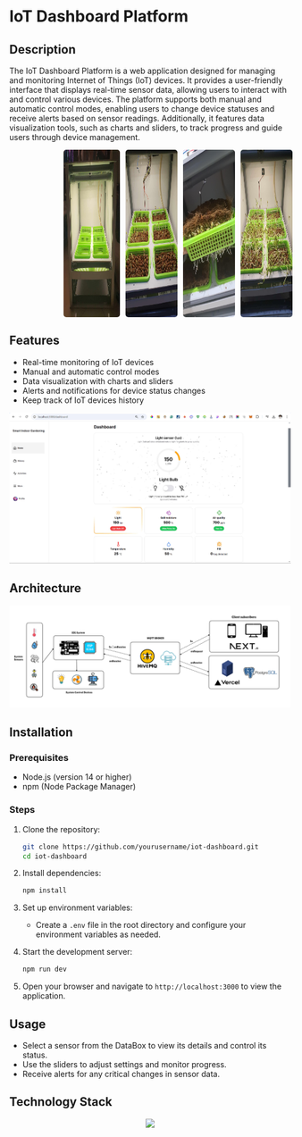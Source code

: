# IoT Dashboard Platform

## Description
The IoT Dashboard Platform is a web application designed for managing and monitoring Internet of Things (IoT) devices. It provides a user-friendly interface that displays real-time sensor data, allowing users to interact with and control various devices. The platform supports both manual and automatic control modes, enabling users to change device statuses and receive alerts based on sensor readings. Additionally, it features data visualization tools, such as charts and sliders, to track progress and guide users through device management.

<div style="display: flex; flex-direction: row; justify-content: center; align-items: center; gap: 10px; padding-left: 100px">
  <img src="https://github.com/anhhuy007/sig-iot/blob/master/iot1.jpg" alt="Image 1" style="width: 25%; height: 300px; object-position: cover; border-radius: 5px;" />
  <img src="https://github.com/anhhuy007/sig-iot/blob/master/iot3.jpg" alt="Image 2" style="width: 23%; height: 300px; object-position: cover; border-radius: 5px;" />
  <img src="https://github.com/anhhuy007/sig-iot/blob/master/iot4.jpg" alt="Image 3" style="width: 23%; height: 300px; object-position: cover; border-radius: 5px;" />
  <img src="https://github.com/anhhuy007/sig-iot/blob/master/iot5.jpg" alt="Image 4" style="width: 23%; height: 300px; object-position: cover; border-radius: 5px;" />
</div>


## Features
- Real-time monitoring of IoT devices
- Manual and automatic control modes
- Data visualization with charts and sliders
- Alerts and notifications for device status changes
- Keep track of IoT devices history

![SIG-IOT Web](https://github.com/anhhuy007/sig-iot/blob/master/iot2.jpg)

## Architecture
![Project architecture](https://github.com/anhhuy007/sig-iot/blob/master/app%20architecture.png)

## Installation

### Prerequisites
- Node.js (version 14 or higher)
- npm (Node Package Manager)

### Steps
1. Clone the repository:
   ```bash
   git clone https://github.com/yourusername/iot-dashboard.git
   cd iot-dashboard
   ```

2. Install dependencies:
   ```bash
   npm install
   ```

3. Set up environment variables:
   - Create a `.env` file in the root directory and configure your environment variables as needed.

4. Start the development server:
   ```bash
   npm run dev
   ```

5. Open your browser and navigate to `http://localhost:3000` to view the application.

## Usage
- Select a sensor from the DataBox to view its details and control its status.
- Use the sliders to adjust settings and monitor progress.
- Receive alerts for any critical changes in sensor data.

## Technology Stack
<p align="center">
  <a href="https://skillicons.dev">
    <img src="https://skillicons.dev/icons?i=nextjs,tailwind,ts,postgres,arduino" />
  </a>
</p>
